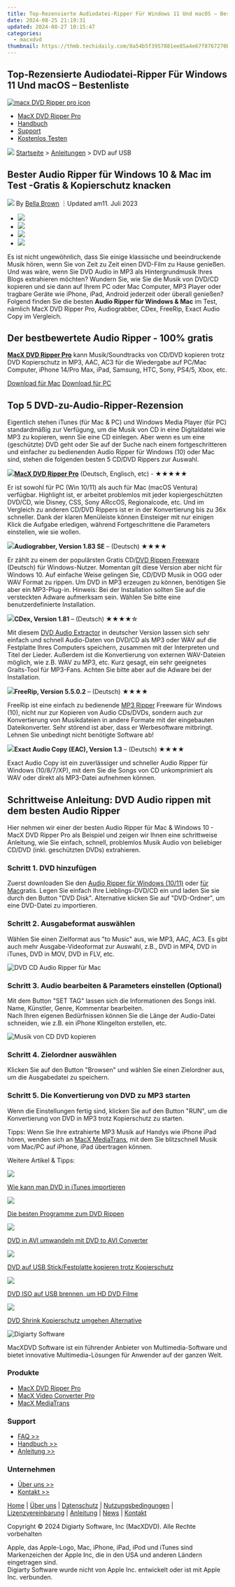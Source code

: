 ```yaml
---
title: Top-Rezensierte Audiodatei-Ripper Für Windows 11 Und macOS – Bestenliste
date: 2024-08-25 21:19:31
updated: 2024-08-27 10:15:47
categories:
  - macxdvd
thumbnail: https://thmb.techidaily.com/8a54b5f3957881ee85a4e67f8767270bede7bd83bce45614963bc600bb3e8241.jpg
---
```


## Top-Rezensierte Audiodatei-Ripper Für Windows 11 Und macOS – Bestenliste

[![macx DVD Ripper pro icon](https://www.macxdvd.com/tutorial-de/../image-style/new-seo/icon12.png)](https://tools.techidaily.com/macxdvd/products/)

* [MacX DVD Ripper Pro](https://tools.techidaily.com/macxdvd/products/)
* [Handbuch](https://tools.techidaily.com/macxdvd/products/)
* [Support](https://tools.techidaily.com/macxdvd/products/)
* [Kostenlos Testen](https://tools.techidaily.com/macxdvd/products/)



![](https://www.macxdvd.com/tutorial-de/../image-style/new-seo/icon7.png) [Startseite](https://tools.techidaily.com/macxdvd/products/) \> [Anleitungen](https://tools.techidaily.com/macxdvd/products/) \> DVD auf USB

## Bester Audio Ripper für Windows 10 & Mac im Test -Gratis & Kopierschutz knacken



![](https://www.macxdvd.com/tutorial-de/../image-style/new-seo/icon6.png) By [Bella Brown](https://www.linkedin.com/in/bella-brown-920145104/) ｜Updated am11\. Juli 2023 

* [![](https://www.macxdvd.com/tutorial-de/../image-style/new-seo/share-fa.jpg)](https://www.facebook.com/sharer/sharer.php?u=https://www.macxdvd.com/tutorial-de/bester-audio-ripper-im-test-gratis.htm)
* [![](https://www.macxdvd.com/tutorial-de/../image-style/new-seo/share-tw.jpg)](https://twitter.com/intent/tweet?url=https://www.macxdvd.com/tutorial-de/bester-audio-ripper-im-test-gratis.htm&text=)
* [![](https://www.macxdvd.com/tutorial-de/../image-style/new-seo/share-email.jpg)](https://www.macxdvd.com/tutorial-de/mailto:info@example.com?&subject=&body=https://www.macxdvd.com/tutorial-de/bester-audio-ripper-im-test-gratis.htm)
* [![](https://www.macxdvd.com/tutorial-de/../image-style/new-seo/share-in.jpg)](https://www.linkedin.com/shareArticle?mini=true&url=https://www.macxdvd.com/tutorial-de/bester-audio-ripper-im-test-gratis.htm&title=&summary=&source=)

Es ist nicht ungewöhnlich, dass Sie einige klassische und beeindruckende Musik hören, wenn Sie von Zeit zu Zeit einen DVD-Film zu Hause genießen. Und was wäre, wenn Sie DVD Audio in MP3 als Hintergrundmusik Ihres Blogs extrahieren möchten? Wundern Sie, wie Sie die Musik von DVD/CD kopieren und sie dann auf Ihrem PC oder Mac Computer, MP3 Player oder tragbare Geräte wie iPhone, iPad, Android jederzeit oder überall genießen? Folgend finden Sie die besten **Audio Ripper für Windows & Mac** im Test, nämlich MacX DVD Ripper Pro, Audiograbber, CDex, FreeRip, Exact Audio Copy im Vergleich.

## Der bestbewertete Audio Ripper - 100% gratis

[**MacX DVD Ripper Pro**](https://tools.techidaily.com/macxdvd/products/) kann Musik/Soundtracks von CD/DVD kopieren trotz DVD Kopierschutz in MP3, AAC, AC3 für die Wiedergabe auf PC/Mac Computer, iPhone 14/Pro Max, iPad, Samsung, HTC, Sony, PS4/5, Xbox, etc.

[Download für Mac](https://tools.techidaily.com/macxdvd/products/) [Download für PC](https://tools.techidaily.com/macxdvd/products/) 

## Top 5 DVD-zu-Audio-Ripper-Rezension

Eigentlich stehen iTunes (für Mac & PC) und Windows Media Player (für PC) standardmäßig zur Verfügung, um die Musik von CD in eine Digitaldatei wie MP3 zu kopieren, wenn Sie eine CD einlegen. Aber wenn es um eine (geschützte) DVD geht oder Sie auf der Suche nach einem fortgeschritteren und einfacher zu bedienenden Audio Ripper für Windows (10) oder Mac sind, stehen die folgenden besten 5 CD/DVD Rippers zur Auswahl. 

![](https://www.macxdvd.com/tutorial-de/article-image/macx-dvd-ripper-icon.png)**[MacX DVD Ripper Pro](https://tools.techidaily.com/macxdvd/products/)** (Deutsch, Englisch, etc) - ★★★★★

Er ist sowohl für PC (Win 10/11) als auch für Mac (macOS Ventura) verfügbar. Highlight ist, er arbeitet problemlos mit jeder kopiergeschützten DVD/CD, wie Disney, CSS, Sony ARccOS, Regionalcode, etc. Und im Vergleich zu anderen CD/DVD Rippers ist er in der Konvertierung bis zu 36x schneller. Dank der klaren Menüleiste können Einsteiger mit nur einigen Klick die Aufgabe erledigen, während Fortgeschrittene die Parameters einstellen, wie sie wollen. 

![](https://www.macxdvd.com/tutorial-de/article-image/audiograbber-icon.jpg)**Audiograbber, Version 1.83 SE** – (Deutsch) ★★★★

Er zählt zu einem der populärsten Gratis CD/[DVD Rippen Freeware](https://tools.techidaily.com/macxdvd/products/) (Deutsch) für Windows-Nutzer. Momentan gilt diese Version aber nicht für Windows 10\. Auf einfache Weise gelingen Sie, CD/DVD Musik in OGG oder WAV Format zu rippen. Um DVD in MP3 erzeugen zu können, benötigen Sie aber ein MP3-Plug-in. Hinweis: Bei der Installation sollten Sie auf die versteckten Adware aufmerksam sein. Wählen Sie bitte eine benutzerdefinierte Installation.

![](https://www.macxdvd.com/tutorial-de/article-image/cdex-icon.jpg)**CDex, Version 1.81** – (Deutsch) ★★★★☆

Mit diesem [DVD Audio Extractor](https://tools.techidaily.com/macxdvd/products/) in deutscher Version lassen sich sehr einfach und schnell Audio-Daten von DVD/CD als MP3 oder WAV auf die Festplatte Ihres Computers speichern, zusammen mit der Interpreten und Titel der Lieder. Außerdem ist die Konvertierung von externen WAV-Dateien möglich, wie z.B. WAV zu MP3, etc. Kurz gesagt, ein sehr geeignetes Graits-Tool für MP3-Fans. Achten Sie bitte aber auf die Adware bei der Installation.

![](https://www.macxdvd.com/tutorial-de/article-image/freerip-icon.jpg)**FreeRip, Version 5.5.0.2** – (Deutsch) ★★★★

FreeRip ist eine einfach zu bedienende [MP3 Ripper](https://tools.techidaily.com/macxdvd/products/) Freeware für Windows (10), nicht nur zur Kopieren von Audio CDs/DVDs, sondern auch zur Konvertierung von Musikdateien in andere Formate mit der eingebauten Dateikonverter. Sehr störend ist aber, dass er Werbesoftware mitbringt. Lehnen Sie unbedingt nicht benötigte Software ab! 

![](https://www.macxdvd.com/tutorial-de/article-image/eac-icon.png)**Exact Audio Copy (EAC), Version 1.3**  – (Deutsch) ★★★★

 Exact Audio Copy ist ein zuverlässiger und schneller Audio Ripper für Windows (10/8/7/XP), mit dem Sie die Songs von CD unkomprimiert als WAV oder direkt als MP3-Datei aufnehmen können. 

## Schrittweise Anleitung: DVD Audio rippen mit dem besten Audio Ripper 

Hier nehmen wir einer der besten Audio Ripper für Mac & Windows 10 - MacX DVD Ripper Pro als Beispiel und zeigen wir Ihnen eine schrittweise Anleitung, wie Sie einfach, schnell, problemlos Musik Audio von beliebiger CD/DVD (inkl. geschützten DVDs) extrahieren. 

### Schritt 1\. DVD hinzufügen 

Zuerst downloaden Sie den [Audio Ripper für Windows (10/11)](https://tools.techidaily.com/macxdvd/products/) oder [für Mac](https://tools.techidaily.com/macxdvd/products/)gratis. Legen Sie einfach Ihre Lieblings-DVD/CD ein und laden Sie sie durch den Button "DVD Disk". Alternative klicken Sie auf "DVD-Ordner", um eine DVD-Datei zu importieren. 

### Schritt 2\. Ausgabeformat auswählen

Wählen Sie einen Zielformat aus "to Music" aus, wie MP3, AAC, AC3\. Es gibt auch mehr Ausgabe-Videoformat zur Auswahl, z.B., DVD in MP4, DVD in iTunes, DVD in MOV, DVD in FLV, etc. 

![DVD CD Audio Ripper für Mac](https://www.macxdvd.com/tutorial-de/article-image/audio-ripper-2.jpg) 

### Schritt 3\. Audio bearbeiten & Parameters einstellen (Optional)

Mit dem Button "SET TAG" lassen sich die Informationen des Songs inkl. Name, Künstler, Genre, Kommentar bearbeiten.  
 Nach Ihren eigenen Bedürfnissen können Sie die Länge der Audio-Datei schneiden, wie z.B. ein iPhone Klingelton erstellen, etc.

![Musik von CD DVD kopieren](https://www.macxdvd.com/tutorial-de/article-image/audio-ripper-3.jpg) 

### Schritt 4\. Zielordner auswählen 

Klicken Sie auf den Button "Browsen" und wählen Sie einen Zielordner aus, um die Ausgabedatei zu speichern.

### Schritt 5\. Die Konvertierung von DVD zu MP3 starten 

Wenn die Einstellungen fertig sind, klicken Sie auf den Button "RUN", um die Konvertierung von DVD in MP3 trotz Kopierschutz zu starten.

Tipps: Wenn Sie Ihre extrahierte MP3 Musik auf Handys wie iPhone iPad hören, wenden sich an [MacX MediaTrans](https://tools.techidaily.com/macxdvd/products/), mit dem Sie blitzschnell Musik vom Mac/PC auf iPhone, iPad übertragen können. 



Weitere Artikel & Tipps:

![](https://www.macxdvd.com/tutorial-de/../image-style/new-seo/pic7.jpg)

[Wie kann man DVD in iTunes importieren](https://tools.techidaily.com/macxdvd/products/) 

![](https://www.macxdvd.com/tutorial-de/../image-style/new-seo/pic6.jpg)

[Die besten Programme zum DVD Rippen](https://tools.techidaily.com/macxdvd/products/) 

![](https://www.macxdvd.com/tutorial-de/../image-style/new-seo/pic5.jpg)

[DVD in AVI umwandeln mit DVD to AVI Converter](https://tools.techidaily.com/macxdvd/products/) 

![](https://www.macxdvd.com/tutorial-de/../image-style/new-seo/pic4.jpg)

[DVD auf USB Stick/Festplatte kopieren trotz Kopierschutz](https://tools.techidaily.com/macxdvd/products/) 

![](https://www.macxdvd.com/tutorial-de/../image-style/new-seo/pic3.jpg)

[DVD ISO auf USB brennen, um HD DVD Filme](https://tools.techidaily.com/macxdvd/products/) 

![](https://www.macxdvd.com/tutorial-de/../image-style/new-seo/pic2.jpg)

[DVD Shrink Kopierschutz umgehen Alternative](https://tools.techidaily.com/macxdvd/products/) 



![Digiarty Software](https://www.macxdvd.com/tutorial-de/../icon/logo.png) 

MacXDVD Software ist ein führender Anbieter von Multimedia-Software und bietet innovative Multimedia-Lösungen für Anwender auf der ganzen Welt.

### Produkte

* [MacX DVD Ripper Pro](https://tools.techidaily.com/macxdvd/products/)
* [MacX Video Converter Pro](https://tools.techidaily.com/macxdvd/products/)
* [MacX MediaTrans](https://tools.techidaily.com/macxdvd/products/)

### Support

* [FAQ >>](https://tools.techidaily.com/macxdvd/products/)
* [Handbuch >>](https://tools.techidaily.com/macxdvd/products/)
* [Anleitung >>](https://tools.techidaily.com/macxdvd/products/)

### Unternehmen

* [Über uns >>](https://tools.techidaily.com/macxdvd/products/)
* [Kontakt >>](https://tools.techidaily.com/macxdvd/products/)



[Home](https://tools.techidaily.com/macxdvd/products/) | [Über uns](https://tools.techidaily.com/macxdvd/products/) | [Datenschutz](https://tools.techidaily.com/macxdvd/products/) | [Nutzungsbedingungen](https://tools.techidaily.com/macxdvd/products/) | [Lizenzvereinbarung](https://tools.techidaily.com/macxdvd/products/) | [Anleitung](https://tools.techidaily.com/macxdvd/products/) | [News](https://tools.techidaily.com/macxdvd/products/) | [Kontakt](https://tools.techidaily.com/macxdvd/products/)

Copyright © 2024 Digiarty Software, Inc (MacXDVD). Alle Rechte vorbehalten

Apple, das Apple-Logo, Mac, iPhone, iPad, iPod und iTunes sind Markenzeichen der Apple Inc, die in den USA und anderen Ländern eingetragen sind.   
Digiarty Software wurde nicht von Apple Inc. entwickelt oder ist mit Apple Inc. verbunden.

<ins class="adsbygoogle"
     style="display:block"
     data-ad-format="autorelaxed"
     data-ad-client="ca-pub-7571918770474297"
     data-ad-slot="1223367746"></ins>



<ins class="adsbygoogle"
     style="display:block"
     data-ad-client="ca-pub-7571918770474297"
     data-ad-slot="8358498916"
     data-ad-format="auto"
     data-full-width-responsive="true"></ins>
